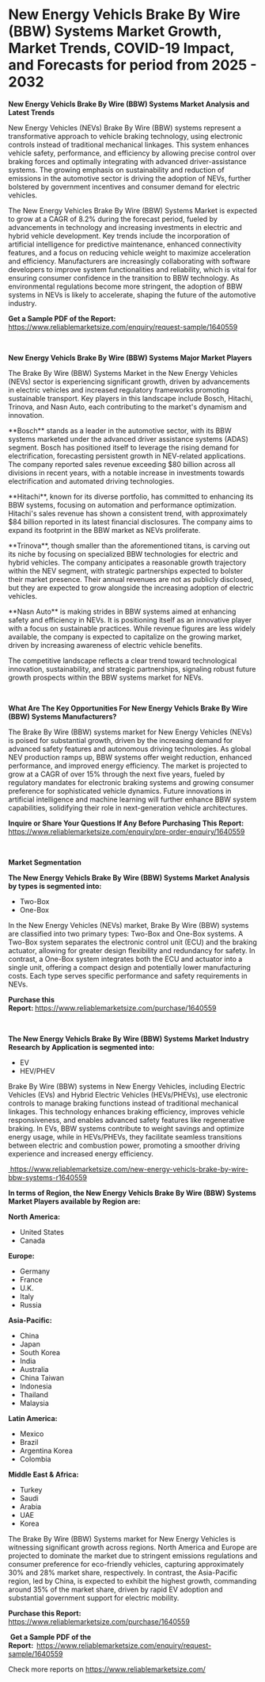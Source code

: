 <p><h1>New Energy Vehicls Brake By Wire (BBW) Systems Market Growth, Market Trends, COVID-19 Impact, and Forecasts for period from 2025 - 2032</h1></p><p><strong>New Energy Vehicls Brake By Wire (BBW) Systems Market Analysis and Latest Trends</strong></p>
<p><p>New Energy Vehicles (NEVs) Brake By Wire (BBW) systems represent a transformative approach to vehicle braking technology, using electronic controls instead of traditional mechanical linkages. This system enhances vehicle safety, performance, and efficiency by allowing precise control over braking forces and optimally integrating with advanced driver-assistance systems. The growing emphasis on sustainability and reduction of emissions in the automotive sector is driving the adoption of NEVs, further bolstered by government incentives and consumer demand for electric vehicles.</p><p>The New Energy Vehicles Brake By Wire (BBW) Systems Market is expected to grow at a CAGR of 8.2% during the forecast period, fueled by advancements in technology and increasing investments in electric and hybrid vehicle development. Key trends include the incorporation of artificial intelligence for predictive maintenance, enhanced connectivity features, and a focus on reducing vehicle weight to maximize acceleration and efficiency. Manufacturers are increasingly collaborating with software developers to improve system functionalities and reliability, which is vital for ensuring consumer confidence in the transition to BBW technology. As environmental regulations become more stringent, the adoption of BBW systems in NEVs is likely to accelerate, shaping the future of the automotive industry.</p></p>
<p><strong>Get a Sample PDF of the Report:&nbsp;</strong> <a href="https://www.reliablemarketsize.com/enquiry/request-sample/1640559?utm_campaign=2481&utm_medium=2&utm_source=Github&utm_content=ia&utm_term=30032025&utm_id=new-energy-vehicls-brake-by-wire-bbw-systems">https://www.reliablemarketsize.com/enquiry/request-sample/1640559</a></p>
<p>&nbsp;</p>
<p><strong>New Energy Vehicls Brake By Wire (BBW) Systems Major Market Players</strong></p>
<p><p>The Brake By Wire (BBW) Systems Market in the New Energy Vehicles (NEVs) sector is experiencing significant growth, driven by advancements in electric vehicles and increased regulatory frameworks promoting sustainable transport. Key players in this landscape include Bosch, Hitachi, Trinova, and Nasn Auto, each contributing to the market's dynamism and innovation.</p><p>**Bosch** stands as a leader in the automotive sector, with its BBW systems marketed under the advanced driver assistance systems (ADAS) segment. Bosch has positioned itself to leverage the rising demand for electrification, forecasting persistent growth in NEV-related applications. The company reported sales revenue exceeding $80 billion across all divisions in recent years, with a notable increase in investments towards electrification and automated driving technologies.</p><p>**Hitachi**, known for its diverse portfolio, has committed to enhancing its BBW systems, focusing on automation and performance optimization. Hitachi's sales revenue has shown a consistent trend, with approximately $84 billion reported in its latest financial disclosures. The company aims to expand its footprint in the BBW market as NEVs proliferate.</p><p>**Trinova**, though smaller than the aforementioned titans, is carving out its niche by focusing on specialized BBW technologies for electric and hybrid vehicles. The company anticipates a reasonable growth trajectory within the NEV segment, with strategic partnerships expected to bolster their market presence. Their annual revenues are not as publicly disclosed, but they are expected to grow alongside the increasing adoption of electric vehicles.</p><p>**Nasn Auto** is making strides in BBW systems aimed at enhancing safety and efficiency in NEVs. It is positioning itself as an innovative player with a focus on sustainable practices. While revenue figures are less widely available, the company is expected to capitalize on the growing market, driven by increasing awareness of electric vehicle benefits.</p><p>The competitive landscape reflects a clear trend toward technological innovation, sustainability, and strategic partnerships, signaling robust future growth prospects within the BBW systems market for NEVs.</p></p>
<p>&nbsp;</p>
<p><strong>What Are The Key Opportunities For New Energy Vehicls Brake By Wire (BBW) Systems Manufacturers?</strong></p>
<p><p>The Brake By Wire (BBW) systems market for New Energy Vehicles (NEVs) is poised for substantial growth, driven by the increasing demand for advanced safety features and autonomous driving technologies. As global NEV production ramps up, BBW systems offer weight reduction, enhanced performance, and improved energy efficiency. The market is projected to grow at a CAGR of over 15% through the next five years, fueled by regulatory mandates for electronic braking systems and growing consumer preference for sophisticated vehicle dynamics. Future innovations in artificial intelligence and machine learning will further enhance BBW system capabilities, solidifying their role in next-generation vehicle architectures.</p></p>
<p><strong>Inquire or Share Your Questions If Any Before Purchasing This Report:</strong> <a href="https://www.reliablemarketsize.com/enquiry/pre-order-enquiry/1640559?utm_campaign=2481&utm_medium=2&utm_source=Github&utm_content=ia&utm_term=30032025&utm_id=new-energy-vehicls-brake-by-wire-bbw-systems">https://www.reliablemarketsize.com/enquiry/pre-order-enquiry/1640559</a></p>
<p>&nbsp;</p>
<p><strong>Market Segmentation</strong></p>
<p><strong>The New Energy Vehicls Brake By Wire (BBW) Systems Market Analysis by types is segmented into:</strong></p>
<p><ul><li>Two-Box</li><li>One-Box</li></ul></p>
<p><p>In the New Energy Vehicles (NEVs) market, Brake By Wire (BBW) systems are classified into two primary types: Two-Box and One-Box systems. A Two-Box system separates the electronic control unit (ECU) and the braking actuator, allowing for greater design flexibility and redundancy for safety. In contrast, a One-Box system integrates both the ECU and actuator into a single unit, offering a compact design and potentially lower manufacturing costs. Each type serves specific performance and safety requirements in NEVs.</p></p>
<p><strong>Purchase this Report:&nbsp;</strong><a href="https://www.reliablemarketsize.com/purchase/1640559?utm_campaign=2481&utm_medium=2&utm_source=Github&utm_content=ia&utm_term=30032025&utm_id=new-energy-vehicls-brake-by-wire-bbw-systems">https://www.reliablemarketsize.com/purchase/1640559</a></p>
<p>&nbsp;</p>
<p><strong>The New Energy Vehicls Brake By Wire (BBW) Systems Market Industry Research by Application is segmented into:</strong></p>
<p><ul><li>EV</li><li>HEV/PHEV</li></ul></p>
<p><p>Brake By Wire (BBW) systems in New Energy Vehicles, including Electric Vehicles (EVs) and Hybrid Electric Vehicles (HEVs/PHEVs), use electronic controls to manage braking functions instead of traditional mechanical linkages. This technology enhances braking efficiency, improves vehicle responsiveness, and enables advanced safety features like regenerative braking. In EVs, BBW systems contribute to weight savings and optimize energy usage, while in HEVs/PHEVs, they facilitate seamless transitions between electric and combustion power, promoting a smoother driving experience and increased energy efficiency.</p></p>
<p><a href="https://www.reliablemarketsize.com/new-energy-vehicls-brake-by-wire-bbw-systems-r1640559?utm_campaign=2481&utm_medium=2&utm_source=Github&utm_content=ia&utm_term=30032025&utm_id=new-energy-vehicls-brake-by-wire-bbw-systems">&nbsp;https://www.reliablemarketsize.com/new-energy-vehicls-brake-by-wire-bbw-systems-r1640559</a></p>
<p><strong>In terms of Region, the New Energy Vehicls Brake By Wire (BBW) Systems Market Players available by Region are:</strong></p>
<p>
    <p> <strong> North America: </strong>
        <ul>
            <li>United States</li>
            <li>Canada</li>
        </ul>
        </p> 
    <p> <strong> Europe: </strong>
        <ul>
            <li>Germany</li>
            <li>France</li>
            <li>U.K.</li>
            <li>Italy</li>
            <li>Russia</li>
        </ul>
        </p> 
    <p> <strong> Asia-Pacific: </strong>
        <ul>
            <li>China</li>
            <li>Japan</li>
            <li>South Korea</li>
            <li>India</li>
            <li>Australia</li>
            <li>China Taiwan</li>
            <li>Indonesia</li>
            <li>Thailand</li>
            <li>Malaysia</li>
        </ul>
        </p> 
    <p> <strong> Latin America: </strong>
        <ul>
            <li>Mexico</li>
            <li>Brazil</li>
            <li>Argentina Korea</li>
            <li>Colombia</li>
        </ul>
        </p> 
    <p> <strong> Middle East & Africa: </strong>
        <ul>
            <li>Turkey</li>
            <li>Saudi</li>
            <li>Arabia</li>
            <li>UAE</li>
            <li>Korea</li>
        </ul>
    </p>
    </p>
<p><p>The Brake By Wire (BBW) Systems market for New Energy Vehicles is witnessing significant growth across regions. North America and Europe are projected to dominate the market due to stringent emissions regulations and consumer preference for eco-friendly vehicles, capturing approximately 30% and 28% market share, respectively. In contrast, the Asia-Pacific region, led by China, is expected to exhibit the highest growth, commanding around 35% of the market share, driven by rapid EV adoption and substantial government support for electric mobility.</p></p>
<p><strong>Purchase this Report: </strong><a href="https://www.reliablemarketsize.com/purchase/1640559?utm_campaign=2481&utm_medium=2&utm_source=Github&utm_content=ia&utm_term=30032025&utm_id=new-energy-vehicls-brake-by-wire-bbw-systems">https://www.reliablemarketsize.com/purchase/1640559</a></p>
<p>&nbsp;<strong>Get a Sample PDF of the Report:&nbsp;&nbsp;</strong><a href="https://www.reliablemarketsize.com/enquiry/request-sample/1640559?utm_campaign=2481&utm_medium=2&utm_source=Github&utm_content=ia&utm_term=30032025&utm_id=new-energy-vehicls-brake-by-wire-bbw-systems">https://www.reliablemarketsize.com/enquiry/request-sample/1640559</a></p>
<p><strong></strong></p>
<p>Check more reports on <a href="https://www.reliablemarketsize.com/?utm_campaign=2481&utm_medium=2&utm_source=Github&utm_content=ia&utm_term=30032025&utm_id=new-energy-vehicls-brake-by-wire-bbw-systems">https://www.reliablemarketsize.com/</a></p>